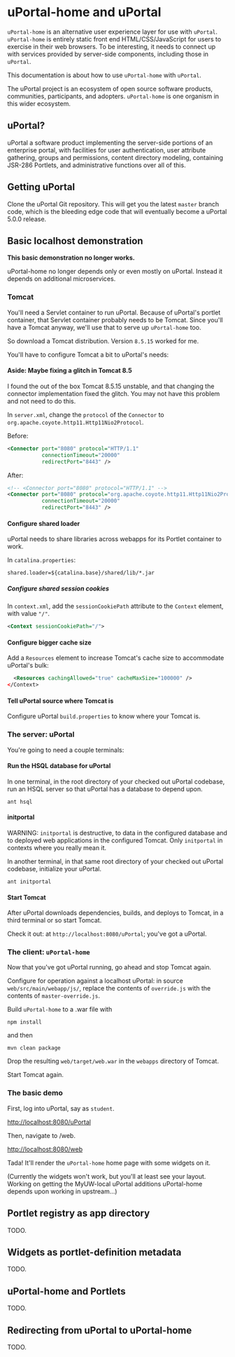 # uPortal-home and uPortal

`uPortal-home` is an alternative user experience layer for use with `uPortal`. `uPortal-home` is entirely static front end HTML/CSS/JavaScript for users to exercise in their web browsers. To be interesting, it needs to connect up with services provided by server-side components, including those in `uPortal`.

This documentation is about how to use `uPortal-home` with `uPortal`.

The uPortal project is an ecosystem of open source software products, communities, participants, and adopters. `uPortal-home` is one organism in this wider ecosystem.

## uPortal?

uPortal a software product implementing the server-side portions of an enterprise portal, with facilities for user authentication, user attribute gathering, groups and permissions, content directory modeling, containing JSR-286 Portlets, and administrative functions over all of this.

## Getting uPortal

Clone the uPortal Git repository. This will get you the latest `master` branch code, which is the bleeding edge code that will eventually become a uPortal 5.0.0 release.

## Basic localhost demonstration

**This basic demonstration no longer works.**

uPortal-home no longer depends only or even mostly on uPortal.
Instead it depends on additional microservices.

### Tomcat

You'll need a Servlet container to run uPortal. Because of uPortal's portlet container, that Servlet container probably needs to be Tomcat. Since you'll have a Tomcat anyway, we'll use that to serve up `uPortal-home` too.

So download a Tomcat distribution. Version `8.5.15` worked for me.

You'll have to configure Tomcat a bit to uPortal's needs:

#### Aside: Maybe fixing a glitch in Tomcat 8.5

I found the out of the box Tomcat 8.5.15 unstable, and that changing the connector implementation fixed the glitch.  You may not have this problem and not need to do this.

In `server.xml`, change the `protocol` of the `Connector` to `org.apache.coyote.http11.Http11Nio2Protocol`.

Before:

```xml
<Connector port="8080" protocol="HTTP/1.1"
           connectionTimeout="20000"
           redirectPort="8443" />

```

After:

```xml
<!-- <Connector port="8080" protocol="HTTP/1.1" -->
<Connector port="8080" protocol="org.apache.coyote.http11.Http11Nio2Protocol"
           connectionTimeout="20000"
           redirectPort="8443" />
```

#### Configure shared loader

uPortal needs to share libraries across webapps for its Portlet container to work.

In `catalina.properties`:

```
shared.loader=${catalina.base}/shared/lib/*.jar
```

##### Configure shared session cookies

In `context.xml`, add the `sessionCookiePath` attribute to the `Context` element, with value `"/"`.

```xml
<Context sessionCookiePath="/">
```

#### Configure bigger cache size

Add a `Resources` element to increase Tomcat's cache size to accommodate uPortal's bulk:

```xml
  <Resources cachingAllowed="true" cacheMaxSize="100000" />
</Context>
```

#### Tell uPortal source where Tomcat is

Configure uPortal `build.properties` to know where your Tomcat is.




### The server: uPortal

You're going to need a couple terminals:

#### Run the HSQL database for uPortal

In one terminal, in the root directory of your checked out uPortal codebase, run an HSQL server so that uPortal has a database to depend upon.

```
ant hsql
```

#### initportal

WARNING: `initportal` is destructive, to data in the configured database and to deployed web applications in the configured Tomcat. Only `initportal` in contexts where you really mean it.

In another terminal, in that same root directory of your checked out uPortal codebase, initialize your uPortal.

```shell
ant initportal
```

#### Start Tomcat

After uPortal downloads dependencies, builds, and deploys to Tomcat, in a third terminal or so start Tomcat.

Check it out: at `http://localhost:8080/uPortal`; you've got a uPortal.

### The client: `uPortal-home`

Now that you've got uPortal running, go ahead and stop Tomcat again.

Configure for operation against a localhost uPortal: in source `web/src/main/webapp/js/`, replace the contents of  `override.js` with the contents of `master-override.js`.

Build `uPortal-home` to a .war file with

```shell
npm install
```

and then

```shell
mvn clean package
```

Drop the resulting `web/target/web.war` in the `webapps` directory of Tomcat.

Start Tomcat again.

### The basic demo

First, log into uPortal, say as `student`.

<http://localhost:8080/uPortal>

Then, navigate to /web.

<http://localhost:8080/web>

Tada! It'll render the `uPortal-home` home page with some widgets on it.

(Currently the widgets won't work, but you'll at least see your layout. Working on getting the MyUW-local uPortal additions uPortal-home depends upon working in upstream...)

## Portlet registry as app directory

TODO.

## Widgets as portlet-definition metadata

TODO.

## uPortal-home and Portlets

TODO.

## Redirecting from uPortal to uPortal-home

TODO.
